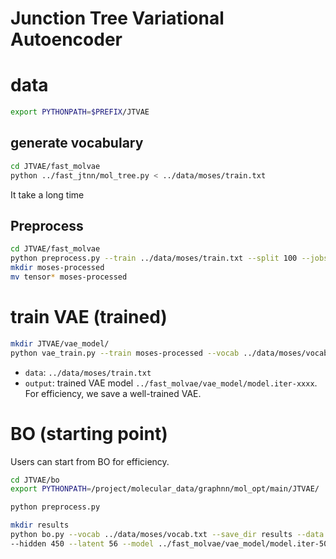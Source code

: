 # Junction Tree Variational Autoencoder 

# data 

```bash
export PYTHONPATH=$PREFIX/JTVAE
```

## generate vocabulary 

```bash
cd JTVAE/fast_molvae 
python ../fast_jtnn/mol_tree.py < ../data/moses/train.txt 
```
It take a long time 


## Preprocess 
```bash
cd JTVAE/fast_molvae 
python preprocess.py --train ../data/moses/train.txt --split 100 --jobs 16
mkdir moses-processed
mv tensor* moses-processed
```


# train VAE (trained)

```bash 
mkdir JTVAE/vae_model/
python vae_train.py --train moses-processed --vocab ../data/moses/vocab.txt --save_dir vae_model/
```

- `data`: `../data/moses/train.txt`
- `output`: trained VAE model `../fast_molvae/vae_model/model.iter-xxxx`. For efficiency, we save a well-trained VAE. 


# BO (starting point)

Users can start from BO for efficiency. 

```bash 
cd JTVAE/bo
export PYTHONPATH=/project/molecular_data/graphnn/mol_opt/main/JTVAE/ 
```

```bash
python preprocess.py 
```


```bash 
mkdir results
python bo.py --vocab ../data/moses/vocab.txt --save_dir results --data ../data/moses/train_validity_5k.txt \
--hidden 450 --latent 56 --model ../fast_molvae/vae_model/model.iter-5000
```













